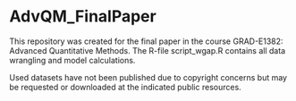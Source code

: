 # AdvQM_FinalPaper

This repository was created for the final paper in the course GRAD-E1382: Advanced Quantitative Methods. The R-file script_wgap.R contains all data wrangling and model calculations. 

Used datasets have not been published due to copyright concerns but may be requested or downloaded at the indicated public resources.
